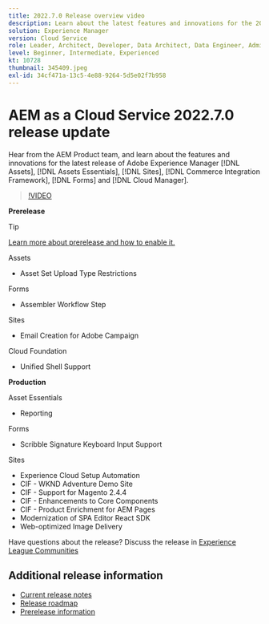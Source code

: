 ```yaml
---
title: 2022.7.0 Release overview video
description: Learn about the latest features and innovations for the 2022-7-0 release for Adobe Experience Manager [!DNL Assets Essentials], [!DNL Sites], [!DNL Screens], [!DNL Forms] and [!DNL Cloud Foundation].
solution: Experience Manager
version: Cloud Service
role: Leader, Architect, Developer, Data Architect, Data Engineer, Admin, User
level: Beginner, Intermediate, Experienced
kt: 10728
thumbnail: 345409.jpeg
exl-id: 34cf471a-13c5-4e88-9264-5d5e02f7b958
---
```

# AEM as a Cloud Service 2022.7.0 release update 

Hear from the AEM Product team, and learn about the features and innovations for the latest release of Adobe Experience Manager [!DNL Assets], [!DNL Assets Essentials], [!DNL Sites], [!DNL Commerce Integration Framework], [!DNL Forms] and [!DNL Cloud Manager].

>[!VIDEO](https://video.tv.adobe.com/v/345409/?quality=12&learn=on)

**Prerelease**

>[!TIP]
>
>[Learn more about prerelease and how to enable it.](https://experienceleague.adobe.com/docs/experience-manager-cloud-service/content/release-notes/prerelease.html)

Assets

* Asset Set Upload Type Restrictions

Forms

* Assembler Workflow Step

Sites

* Email Creation for Adobe Campaign

Cloud Foundation

* Unified Shell Support

**Production**

Asset Essentials

* Reporting

Forms

* Scribble Signature Keyboard Input Support

Sites

* Experience Cloud Setup Automation
* CIF - WKND Adventure Demo Site
* CIF - Support for Magento 2.4.4
* CIF - Enhancements to Core Components
* CIF - Product Enrichment for AEM Pages
* Modernization of SPA Editor React SDK
* Web-optimized Image Delivery

Have questions about the release?  Discuss the release in [Experience League Communities](https://adobe.ly/3paYDAo)

## Additional release information

* [Current release notes](https://experienceleague.adobe.com/docs/experience-manager-cloud-service/content/release-notes/home.html)
* [Release roadmap](https://experienceleague.adobe.com/docs/experience-manager-release-information/aem-release-updates/update-releases-roadmap.html)
* [Prerelease information](https://experienceleague.adobe.com/docs/experience-manager-cloud-service/content/release-notes/prerelease.html)
